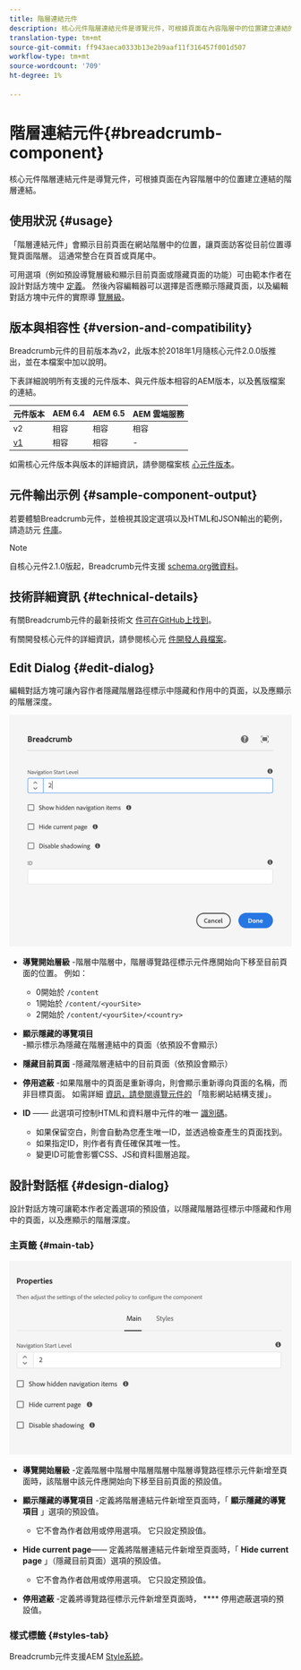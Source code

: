 ```yaml
---
title: 階層連結元件
description: 核心元件階層連結元件是導覽元件，可根據頁面在內容階層中的位置建立連結的階層連結。
translation-type: tm+mt
source-git-commit: ff943aeca0333b13e2b9aaf11f316457f001d507
workflow-type: tm+mt
source-wordcount: '709'
ht-degree: 1%

---
```



# 階層連結元件{#breadcrumb-component}

核心元件階層連結元件是導覽元件，可根據頁面在內容階層中的位置建立連結的階層連結。

## 使用狀況 {#usage}

「階層連結元件」會顯示目前頁面在網站階層中的位置，讓頁面訪客從目前位置導覽頁面階層。 這通常整合在頁首或頁尾中。

可用選項（例如預設導覽層級和顯示目前頁面或隱藏頁面的功能）可由範本作者在設計對話方塊中 [定義](#design-dialog)。 然後內容編輯器可以選擇是否應顯示隱藏頁面，以及編輯對話方塊中元件的實際導 [覽層級](#edit-dialog)。

## 版本與相容性 {#version-and-compatibility}

Breadcrumb元件的目前版本為v2，此版本於2018年1月隨核心元件2.0.0版推出，並在本檔案中加以說明。

下表詳細說明所有支援的元件版本、與元件版本相容的AEM版本，以及舊版檔案的連結。

| 元件版本 | AEM 6.4 | AEM 6.5 | AEM 雲端服務 |
|--- | --- |--- |---|
| v2 | 相容 | 相容 | 相容 |
| [v1](v1/breadcrumb-v1.md) | 相容 | 相容 | - |

如需核心元件版本與版本的詳細資訊，請參閱檔案核 [心元件版本](/help/versions.md)。

## 元件輸出示例 {#sample-component-output}

若要體驗Breadcrumb元件，並檢視其設定選項以及HTML和JSON輸出的範例，請造訪元 [件庫](https://adobe.com/go/aem_cmp_library_breadcrumb)。

>[!NOTE]
>
>自核心元件2.1.0版起，Breadcrumb元件支援 [schema.org微資料](https://schema.org/BreadcrumbList)。

## 技術詳細資訊 {#technical-details}

有關Breadcrumb元件的最新技術文 [件可在GitHub上找到](https://adobe.com/go/aem_cmp_tech_breadcrumb_v2)。

有關開發核心元件的詳細資訊，請參閱核心元 [件開發人員檔案](/help/developing/overview.md)。

## Edit Dialog {#edit-dialog}

編輯對話方塊可讓內容作者隱藏階層路徑標示中隱藏和作用中的頁面，以及應顯示的階層深度。

![階層連結元件編輯對話方塊](/help/assets/breadcrumb-edit.png)

* **導覽開始層級** -階層中階層中，階層導覽路徑標示元件應開始向下移至目前頁面的位置。 例如：

   * 0開始於 `/content`
   * 1開始於 `/content/<yourSite>`
   * 2開始於 `/content/<yourSite>/<country>`

* **顯示隱藏的導覽項目** -顯示標示為隱藏在階層連結中的頁面（依預設不會顯示）
* **隱藏目前頁面** -隱藏階層連結中的目前頁面（依預設會顯示）
* **停用遮蔽** -如果階層中的頁面是重新導向，則會顯示重新導向頁面的名稱，而非目標頁面。 如需詳細 [資訊，請參閱導覽元件的](navigation.md#shadow-structure) 「陰影網站結構支援」。
* **ID** —— 此選項可控制HTML和資料層中元件的唯一 [識別碼](/help/developing/data-layer/overview.md)。
   * 如果保留空白，則會自動為您產生唯一ID，並透過檢查產生的頁面找到。
   * 如果指定ID，則作者有責任確保其唯一性。
   * 變更ID可能會影響CSS、JS和資料圖層追蹤。

## 設計對話框 {#design-dialog}

設計對話方塊可讓範本作者定義選項的預設值，以隱藏階層路徑標示中隱藏和作用中的頁面，以及應顯示的階層深度。

### 主頁籤 {#main-tab}

![](/help/assets/breadcrumb-design.png)

* **導覽開始層級** -定義階層中階層中階層階層中階層導覽路徑標示元件新增至頁面時，該階層中該元件應開始向下移至目前頁面的預設值。
* **顯示隱藏的導覽項目** -定義將階層連結元件新增至頁面時，「 **顯示隱藏的導覽項目** 」選項的預設值。

   * 它不會為作者啟用或停用選項。 它只設定預設值。

* **Hide current page**—— 定義將階層連結元件新增至頁面時，「 **Hide current page** 」（隱藏目前頁面）選項的預設值。

   * 它不會為作者啟用或停用選項。 它只設定預設值。

* **停用遮蔽** -定義將導覽路徑標示元件新增至頁面時， **** 停用遮蔽選項的預設值。

### 樣式標籤 {#styles-tab}

Breadcrumb元件支援AEM [Style系統](/help/get-started/authoring.md#component-styling)。
